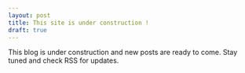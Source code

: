 ```yaml
---
layout: post
title: This site is under construction !
draft: true
---
```


This blog is under construction and new posts are ready to come. Stay tuned and check RSS for updates.
